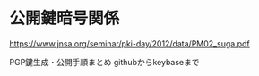 # 公開鍵暗号関係


https://www.jnsa.org/seminar/pki-day/2012/data/PM02_suga.pdf

PGP鍵生成・公開手順まとめ
githubからkeybaseまで
